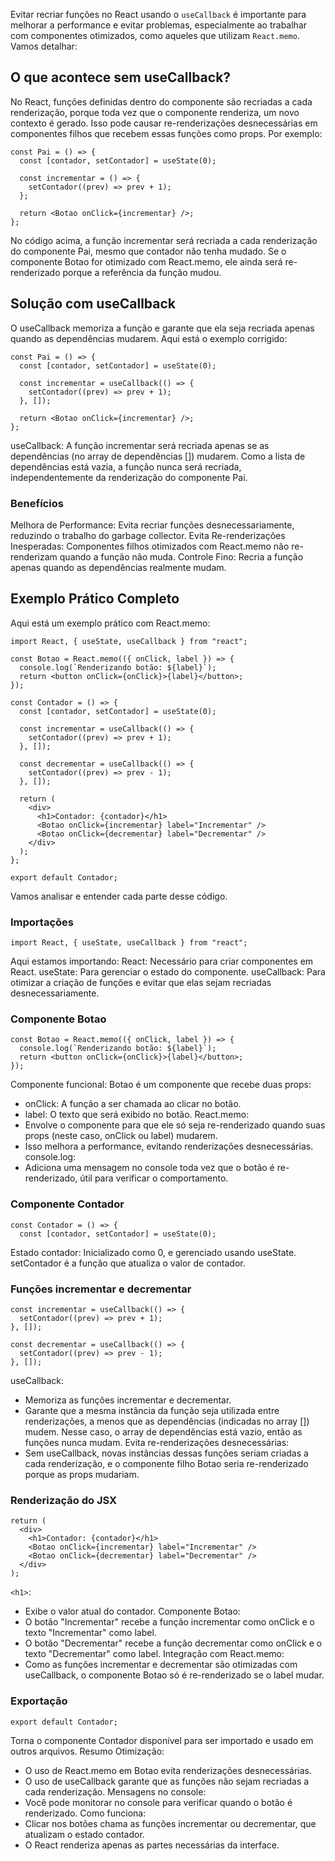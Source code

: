 
Evitar recriar funções no React usando o `useCallback` é importante para melhorar a performance e evitar problemas, especialmente ao trabalhar com componentes otimizados, como aqueles que utilizam `React.memo`. Vamos detalhar:
## O que acontece sem useCallback?
No React, funções definidas dentro do componente são recriadas a cada renderização, porque toda vez que o componente renderiza, um novo contexto é gerado. Isso pode causar re-renderizações desnecessárias em componentes filhos que recebem essas funções como props.
Por exemplo:
```
const Pai = () => {
  const [contador, setContador] = useState(0);

  const incrementar = () => {
    setContador((prev) => prev + 1);
  };

  return <Botao onClick={incrementar} />;
};
```
No código acima, a função incrementar será recriada a cada renderização do componente Pai, mesmo que contador não tenha mudado. Se o componente Botao for otimizado com React.memo, ele ainda será re-renderizado porque a referência da função mudou.
## Solução com useCallback
O useCallback memoriza a função e garante que ela seja recriada apenas quando as dependências mudarem. Aqui está o exemplo corrigido:
```
const Pai = () => {
  const [contador, setContador] = useState(0);

  const incrementar = useCallback(() => {
    setContador((prev) => prev + 1);
  }, []);

  return <Botao onClick={incrementar} />;
};
```
useCallback: A função incrementar será recriada apenas se as dependências (no array de dependências []) mudarem. Como a lista de dependências está vazia, a função nunca será recriada, independentemente da renderização do componente Pai.
### Benefícios
Melhora de Performance: Evita recriar funções desnecessariamente, reduzindo o trabalho do garbage collector.
Evita Re-renderizações Inesperadas: Componentes filhos otimizados com React.memo não re-renderizam quando a função não muda.
Controle Fino: Recria a função apenas quando as dependências realmente mudam.

## Exemplo Prático Completo
Aqui está um exemplo prático com React.memo:
```
import React, { useState, useCallback } from "react";

const Botao = React.memo(({ onClick, label }) => {
  console.log(`Renderizando botão: ${label}`);
  return <button onClick={onClick}>{label}</button>;
});

const Contador = () => {
  const [contador, setContador] = useState(0);

  const incrementar = useCallback(() => {
    setContador((prev) => prev + 1);
  }, []);

  const decrementar = useCallback(() => {
    setContador((prev) => prev - 1);
  }, []);

  return (
    <div>
      <h1>Contador: {contador}</h1>
      <Botao onClick={incrementar} label="Incrementar" />
      <Botao onClick={decrementar} label="Decrementar" />
    </div>
  );
};

export default Contador;
```

Vamos analisar e entender cada parte desse código.
### Importações
```
import React, { useState, useCallback } from "react";
```
Aqui estamos importando:
React: Necessário para criar componentes em React.
useState: Para gerenciar o estado do componente.
useCallback: Para otimizar a criação de funções e evitar que elas sejam recriadas desnecessariamente.
### Componente Botao
```
const Botao = React.memo(({ onClick, label }) => {
  console.log(`Renderizando botão: ${label}`);
  return <button onClick={onClick}>{label}</button>;
});
```
Componente funcional:
Botao é um componente que recebe duas props:
- onClick: A função a ser chamada ao clicar no botão.
- label: O texto que será exibido no botão.
React.memo:
- Envolve o componente para que ele só seja re-renderizado quando suas props (neste caso, onClick ou label) mudarem.
- Isso melhora a performance, evitando renderizações desnecessárias.
console.log:
- Adiciona uma mensagem no console toda vez que o botão é re-renderizado, útil para verificar o comportamento.
### Componente Contador
```
const Contador = () => {
  const [contador, setContador] = useState(0);
```
Estado contador:
Inicializado como 0, e gerenciado usando useState.
setContador é a função que atualiza o valor de contador.

### Funções incrementar e decrementar
```
const incrementar = useCallback(() => {
  setContador((prev) => prev + 1);
}, []);

const decrementar = useCallback(() => {
  setContador((prev) => prev - 1);
}, []);
```
useCallback:
- Memoriza as funções incrementar e decrementar.
- Garante que a mesma instância da função seja utilizada entre renderizações, a menos que as dependências (indicadas no array []) mudem. Nesse caso, o array de dependências está vazio, então as funções nunca mudam.
Evita re-renderizações desnecessárias:
- Sem useCallback, novas instâncias dessas funções seriam criadas a cada renderização, e o componente filho Botao seria re-renderizado porque as props mudariam.

### Renderização do JSX
```
return (
  <div>
    <h1>Contador: {contador}</h1>
    <Botao onClick={incrementar} label="Incrementar" />
    <Botao onClick={decrementar} label="Decrementar" />
  </div>
);
```
`<h1>`:
- Exibe o valor atual do contador.
Componente Botao:
- O botão "Incrementar" recebe a função incrementar como onClick e o texto "Incrementar" como label.
- O botão "Decrementar" recebe a função decrementar como onClick e o texto "Decrementar" como label.
Integração com React.memo:
- Como as funções incrementar e decrementar são otimizadas com useCallback, o componente Botao só é re-renderizado se o label mudar.
### Exportação
```
export default Contador;
```
Torna o componente Contador disponível para ser importado e usado em outros arquivos.
Resumo
Otimização:
- O uso de React.memo em Botao evita renderizações desnecessárias.
- O uso de useCallback garante que as funções não sejam recriadas a cada renderização.
Mensagens no console:
- Você pode monitorar no console para verificar quando o botão é renderizado.
Como funciona:
- Clicar nos botões chama as funções incrementar ou decrementar, que atualizam o estado contador.
- O React renderiza apenas as partes necessárias da interface.

